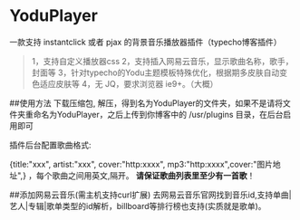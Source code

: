# YoduPlayer
一款支持 instantclick 或者 pjax 的背景音乐播放器插件（typecho博客插件）

> 1，支持自定义播放器css
> 2，支持插入网易云音乐，显示歌曲名称，歌手，封面等
> 3，针对typecho的Yodu主题模板特殊优化，根据期多皮肤自动变色适应皮肤等
> 4，无 JQ，要求浏览器 ie9+。（大概）


##使用方法
下载压缩包, 解压，得到名为YoduPlayer的文件夹，如果不是请将文件夹重命名为YoduPlayer，之后上传到你博客中的 /usr/plugins 目录，在后台启用即可

插件后台配置歌曲格式: 

{title:"xxx", artist:"xxx", cover:"http:xxxx", mp3:"http:xxxx",cover:"图片地址",} ，每个歌曲之间用英文,隔开。
**请保证歌曲列表里至少有一首歌**！

##添加网易云音乐(需主机支持curl扩展)
去网易云音乐官网找到音乐id,支持单曲|艺人|专辑|歌单类型的id解析，billboard等排行榜也支持(实质就是歌单)。
